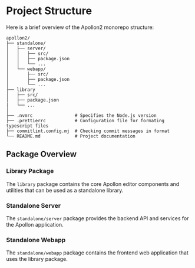 # Project Structure

Here is a brief overview of the Apollon2 monorepo structure:

```
apollon2/
├── standalone/
│   ├── server/
│   │   ├── src/
│   │   ├── package.json
│   │   └── ...
│   └── webapp/
│       ├── src/
│       ├── package.json
│       └── ...
├── library
│   ├── src/
│   ├── package.json
|   └── ...
│
├── .nvmrc                # Specifies the Node.js version
├── .prettierrc           # Configuration file for formating typescript files
├── commitlint.config.mj  # Checking commit messages in format
└── README.md             # Project documentation
```

## Package Overview

### Library Package

The `library` package contains the core Apollon editor components and utilities that can be used as a standalone library.

### Standalone Server

The `standalone/server` package provides the backend API and services for the Apollon application.

### Standalone Webapp

The `standalone/webapp` package contains the frontend web application that uses the library package.
